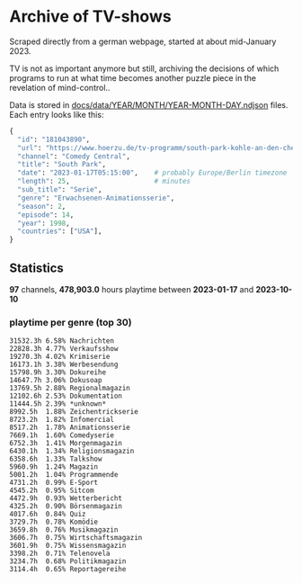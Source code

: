 # Archive of TV-shows

Scraped directly from a german webpage, started at about mid-January 2023.

TV is not as important anymore but still, archiving the decisions of which programs to run at what time
becomes another puzzle piece in the revelation of mind-control.. 

Data is stored in [docs/data/YEAR/MONTH/YEAR-MONTH-DAY.ndjson](docs/data/) files. 
Each entry looks like this:

```python
{
  "id": "181043890", 
  "url": "https://www.hoerzu.de/tv-programm/south-park-kohle-an-den-chefkoch/bid_181043890/", 
  "channel": "Comedy Central", 
  "title": "South Park", 
  "date": "2023-01-17T05:15:00",    # probably Europe/Berlin timezone 
  "length": 25,                     # minutes 
  "sub_title": "Serie", 
  "genre": "Erwachsenen-Animationsserie", 
  "season": 2, 
  "episode": 14, 
  "year": 1998, 
  "countries": ["USA"],
}
```

## Statistics

**97** channels, **478,903.0** hours playtime between **2023-01-17** and **2023-10-10**


### playtime per genre (top 30)

    31532.3h 6.58% Nachrichten
    22828.3h 4.77% Verkaufsshow
    19270.3h 4.02% Krimiserie
    16173.1h 3.38% Werbesendung
    15798.9h 3.30% Dokureihe
    14647.7h 3.06% Dokusoap
    13769.5h 2.88% Regionalmagazin
    12102.6h 2.53% Dokumentation
    11444.5h 2.39% *unknown*
    8992.5h  1.88% Zeichentrickserie
    8723.2h  1.82% Infomercial
    8517.2h  1.78% Animationsserie
    7669.1h  1.60% Comedyserie
    6752.3h  1.41% Morgenmagazin
    6430.1h  1.34% Religionsmagazin
    6358.6h  1.33% Talkshow
    5960.9h  1.24% Magazin
    5001.2h  1.04% Programmende
    4731.2h  0.99% E-Sport
    4545.2h  0.95% Sitcom
    4472.9h  0.93% Wetterbericht
    4325.2h  0.90% Börsenmagazin
    4017.6h  0.84% Quiz
    3729.7h  0.78% Komödie
    3659.8h  0.76% Musikmagazin
    3606.7h  0.75% Wirtschaftsmagazin
    3601.9h  0.75% Wissensmagazin
    3398.2h  0.71% Telenovela
    3234.7h  0.68% Politikmagazin
    3114.4h  0.65% Reportagereihe
